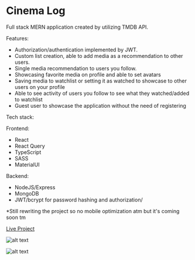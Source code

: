 # Cinema Log

Full stack MERN application created by utilizing TMDB API. 

Features:
- Authorization/authentication implemented by JWT.
- Custom list creation, able to add media as a recommendation to other users.
- Single media recommendation to users you follow.
- Showcasing favorite media on profile and able to set avatars
- Saving media to watchlist or setting it as watched to showcase to other users on your profile
- Able to see activity of users you follow to see what they watched/added to watchlist
- Guest user to showcase the application without the need of registering

Tech stack:

Frontend:
- React
- React Query
- TypeScript
- SASS
- MaterialUI

Backend:
- NodeJS/Express
- MongoDB
- JWT/bcrypt for password hashing and authorization/

*Still rewriting the project so no mobile optimization atm but it's coming soon tm


<a href="https://draganstefanovic12.github.io/Cinema-log/#/">Live Project</a>

![alt text](https://i.imgur.com/Doasp9H.jpeg)

![alt text](https://i.imgur.com/JBxXaDL.jpeg)
